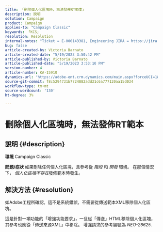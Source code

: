 ```yaml
---
title: 「刪除個人化區塊時，無法發佈RT範本」
description: 說明
solution: Campaign
product: Campaign
applies-to: "Campaign Classic"
keywords: 「KCS」
resolution: Resolution
internal-notes: "Ticket = E-000143381, Engineering JIRA = https://jira.corp.adobe.com/browse/NEO-26451 , Enhancement = https://jira.corp.adobe.com/browse/NEO-26451"
bug: false
article-created-by: Victoria Barnato
article-created-date: "5/19/2023 3:50:42 PM"
article-published-by: Victoria Barnato
article-published-date: "5/19/2023 3:53:10 PM"
version-number: 4
article-number: KA-15910
dynamics-url: "https://adobe-ent.crm.dynamics.com/main.aspx?forceUCI=1&pagetype=entityrecord&etn=knowledgearticle&id=fb24c1e2-5cf6-ed11-8848-6045bd0065b6"
source-git-commit: f8c5294731b7724882add31c6a777120aa15d034
workflow-type: tm+mt
source-wordcount: '130'
ht-degree: 3%

---
```


# 刪除個人化區塊時，無法發佈RT範本

## 說明 {#description}

<b>環境</b>
Campaign Classic


<b>問題/症狀</b>
如果刪除任何個人化區塊，且參考從 *階段* 和 *開發* 環境。 在那個情況下， *個人化區塊不存在*&#x200B;發佈範本時發生。


## 解決方法 {#resolution}


如Adobe工程所確認，這不是系統錯誤，不需要從傳送範本XML移除個人化區塊。

這是針對一項功能的「增強功能要求」，一旦從「傳送」HTML移除個人化區塊，其參考也應從「傳送來源XML」中移除。 增強請求的參考編號為 *NEO-26625*.
